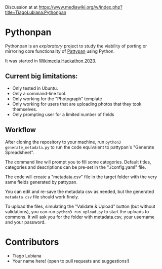 Discussion at at https://www.mediawiki.org/w/index.php?title=TiagoLubiana:Pythonpan

# Pythonpan

Pythonpan is an _exploratory_ project to study the viability of porting or mirroring core functionality of [Pattypan](https://github.com/yarl/pattypan) using Python.

It was started in [Wikimedia Hackathon 2023](https://www.mediawiki.org/wiki/Wikimedia_Hackathon_2023).

## Current big limitations:

* Only tested in Ubuntu. 
* Only a command-line tool.
* Only working for the "Photograph" template
* Only working for users that are uploading photos that they took themselves.
* Only prompting user for a limited number of fields

## Workflow

After cloning the repository to your machine, run `python3 generate_metadata.py` to run the code equivalent to pattypan's "Generate Spreadsheet". 


The command line will prompt you to fill some categories. Default titles, categories and descriptions can be pre-set in the "./config.yaml" file.

The code will create a "metadata.csv" file in the target folder with the very same fields generated by pattypan.

You can edit and re-save the metadata csv as needed, but the generated `metadata.csv` file should work finely.

To upload the files, simulating the "Validate & Upload" button (but without validations), you can run `python3 run_upload.py` to start the uploads to commons. It will ask you for the folder with metadata.csv, your username and your password. 



# Contributors
* Tiago Lubiana
* Your name here! (open to pull requests and suggestions!)
